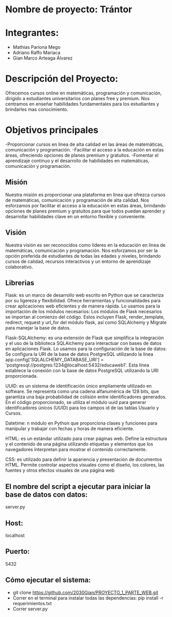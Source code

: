 # Nombre de proyecto: Trántor


# Integrantes:
- Mathias Pariona Mego
- Adriano Raffo Mariaca
- Gian Marco Arteaga Álvarez

# Descripción del Proyecto:
Ofrecemos cursos online en matemáticas, programación y comunicación, dirigido a estudiantes universitarios con planes free y premium. Nos centramos en enseñar habilidades fundamentales para los estudiantes y brindarles mas conocimiento.

# Objetivos principales 
-Proporcionar cursos en línea de alta calidad en las áreas de matemáticas, comunicación y programación.
-Facilitar el acceso a la educación en estas áreas, ofreciendo opciones de planes premium y gratuitos.
-Fomentar el aprendizaje continuo y el desarrollo de habilidades en matemáticas, comunicación y programación.

## Misión

Nuestra misión es proporcionar una plataforma en línea que ofrezca cursos de matemáticas, comunicación y programación de alta calidad. Nos esforzamos por facilitar el acceso a la educación en estas áreas, brindando opciones de planes premium y gratuitos para que todos puedan aprender y desarrollar habilidades clave en un entorno flexible y conveniente.

## Visión

Nuestra visión es ser reconocidos como líderes en la educación en línea de matemáticas, comunicación y programación. Nos esforzamos por ser la opción preferida de estudiantes de todas las edades y niveles, brindando cursos de calidad, recursos interactivos y un entorno de aprendizaje colaborativo.

## Librerias
Flask: es un marco de desarrollo web escrito en Python que se caracteriza por su ligereza y flexibilidad. Ofrece herramientas y funcionalidades para crear aplicaciones web eficientes y de manera rápida. Lo usamos para la importación de los módulos necesarios: Los módulos de Flask necesarios se importan al comienzo del código. Estos incluyen Flask, render_template, redirect, request y url_for del módulo flask, así como SQLAlchemy y Migrate para manejar la base de datos.

Flask-SQLAlchemy: es una extensión de Flask que simplifica la integración y el uso de la biblioteca SQLAlchemy para interactuar con bases de datos en aplicaciones Flask. Lo usamos para la configuración de la base de datos: Se configura la URI de la base de datos PostgreSQL utilizando la línea app.config['SQLALCHEMY_DATABASE_URI'] = 'postgresql://postgres:1234@localhost:5432/educaweb1'. Esta línea establece la conexión con la base de datos PostgreSQL utilizando la URI proporcionada.

UUID: es un sistema de identificación único ampliamente utilizado en software. Se representa como una cadena alfanumérica de 128 bits, que garantiza una baja probabilidad de colisión entre identificadores generados. En el código proporcionado, se utiliza el módulo uuid para generar identificadores únicos (UUID) para los campos id de las tablas Usuario y Cursos. 

Datetime: n módulo en Python que proporciona clases y funciones para manipular y trabajar con fechas y horas de manera eficiente.

HTML: es un estándar utilizado para crear páginas web. Define la estructura y el contenido de una página utilizando etiquetas y elementos que los navegadores interpretan para mostrar el contenido correctamente.

CSS: es utilizado para definir la apariencia y presentación de documentos HTML. Permite controlar aspectos visuales como el diseño, los colores, las fuentes y otros efectos visuales de una página web 

## El nombre del script a ejecutar para iniciar la base de datos con datos:
server.py

## Host:
localhost

## Puerto: 
5432

## Cómo ejecutar el sistema: 
- git clone https://github.com/2030Gian/PROYECTO_1_PARTE_WEB.git
- Correr en el terminal para instalar todas las dependencias: pip install -r requerimientos.txt
- Correr server.py

